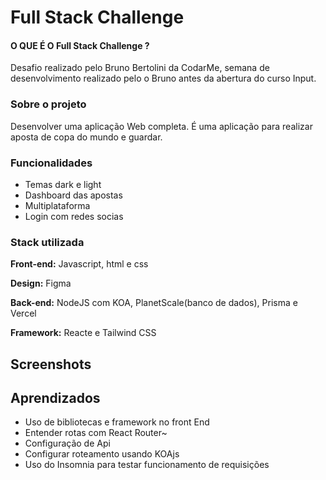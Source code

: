# Full Stack Challenge



#### O QUE É O Full Stack Challenge ?

Desafio realizado pelo Bruno Bertolini da CodarMe, semana de desenvolvimento realizado pelo o Bruno antes da abertura do curso Input.




 
### Sobre o projeto

Desenvolver uma aplicação Web completa. É uma aplicação para realizar aposta de copa do mundo e guardar.

### Funcionalidades

- Temas dark e light
- Dashboard das apostas
- Multiplataforma
- Login com redes socias


### Stack utilizada

**Front-end:** Javascript, html e css

**Design:** Figma

**Back-end:** NodeJS com KOA, PlanetScale(banco de dados), Prisma e Vercel

**Framework:** Reacte e Tailwind CSS

## Screenshots



## Aprendizados

- Uso de bibliotecas e framework no front End
- Entender rotas com React Router~
- Configuração de Api
- Configurar roteamento usando KOAjs
- Uso do Insomnia para testar funcionamento de requisições
